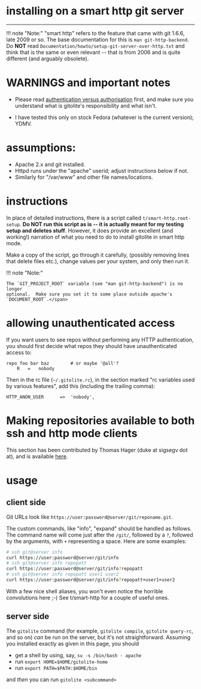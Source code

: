 # installing on a smart http git server

----

!!! note "Note:"
    "smart http" refers to the feature that came with git 1.6.6, late 2009 or
    so.  The base documentation for this is `man git-http-backend`.  Do
    **NOT** read `Documentation/howto/setup-git-server-over-http.txt` and
    think that is the same or even relevant -- that is from 2006 and is quite
    different (and arguably obsolete).

# WARNINGS and important notes

  * Please read [authentication versus authorisation][auth] first, and make
    sure you understand what is gitolite's responsibility and what isn't.

  * I have tested this only on stock Fedora (whatever is the current version);
    YDMV.

[auth]: concepts#authentication-and-authorisation

# assumptions:

  * Apache 2.x and git installed.
  * Httpd runs under the "apache" userid; adjust instructions below if not.
  * Similarly for "/var/www" and other file names/locations.

# instructions

In place of detailed instructions, there is a script called
`t/smart-http.root-setup`.  **Do NOT run this script as is -- it is actually
meant for my testing setup and deletes stuff**.  However, it does provide an
excellent (and working!) narration of what you need to do to install gitolite
in smart http mode.

Make a copy of the script, go through it carefully, (possibly removing lines
that delete files etc.), change values per your system, and only then run it.

!!! note "Note:"

    The `GIT_PROJECT_ROOT` variable (see "man git-http-backend") is no longer
    optional.  Make sure you set it to some place outside apache's
    `DOCUMENT_ROOT`.</span>

# allowing unauthenticated access

If you want users to see repos without performing any HTTP authentication, you
should first decide what repos they should have unauthenticated access to:

    repo foo bar baz        # or maybe '@all'?
        R   =   nobody

Then in the rc file (`~/.gitolite.rc`), in the section marked "rc variables
used by various features", add this (including the trailing comma):

    HTTP_ANON_USER      =>  'nobody',

# Making repositories available to both ssh and http mode clients

This section has been contributed by Thomas Hager (duke at sigsegv dot at),
and is available [here](contrib/ssh-and-http).

# usage

## client side

Git URLs look like `https://user:password@server/git/reponame.git`.

The custom commands, like "info", "expand" should be handled as follows.  The
command name will come just after the `/git/`, followed by a `?`, followed by
the arguments, with `+` representing a space.  Here are some examples:

```sh
# ssh git@server info
curl https://user:password@server/git/info
# ssh git@server info repopatt
curl https://user:password@server/git/info?repopatt
# ssh git@server info repopatt user1 user2
curl https://user:password@server/git/info?repopatt+user1+user2
```

With a few nice shell aliases, you won't even notice the horrible convolutions
here ;-)  See t/smart-http for a couple of useful ones.

## server side

The `gitolite` command (for example, `gitolite compile`, `gitolite query-rc`,
and so on) *can* be run on the server, but it's not straightforward.  Assuming
you installed exactly as given in this page, you should

  * get a shell by using, say, `su -s /bin/bash - apache`
  * run `export HOME=$HOME/gitolite-home`
  * run `export PATH=$PATH:$HOME/bin`

and *then* you can run `gitolite <subcommand>`

